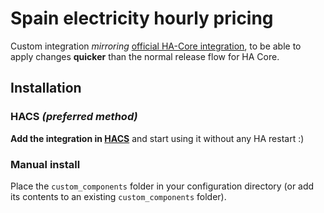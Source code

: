 # Spain electricity hourly pricing

Custom integration _mirroring_ [official HA-Core integration](https://www.home-assistant.io/integrations/pvpc_hourly_pricing),
to be able to apply changes **quicker** than the normal release flow for HA Core.

## Installation

### HACS _(preferred method)_

**Add the integration in [HACS](https://hacs.xyz/)** and start using it without any HA restart :)

### Manual install

Place the `custom_components` folder in your configuration directory
(or add its contents to an existing `custom_components` folder).
